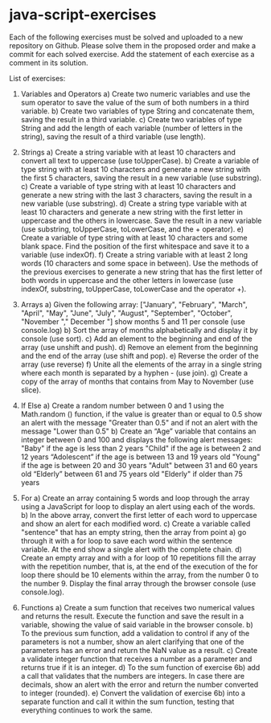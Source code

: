 # java-script-exercises

Each of the following exercises must be solved and uploaded to a new repository on Github.
Please solve them in the proposed order and make a commit for each solved exercise.
Add the statement of each exercise as a comment in its solution.

List of exercises:

1) Variables and Operators
a) Create two numeric variables and use the sum operator to save the value of the sum of both numbers in a third variable.
b) Create two variables of type String and concatenate them, saving the result in a third variable.
c) Create two variables of type String and add the length of each variable (number of letters in the string), saving the result of a third variable (use length).

2) Strings
a) Create a string variable with at least 10 characters and convert all text to uppercase (use toUpperCase).
b) Create a variable of type string with at least 10 characters and generate a new string with the first 5 characters, saving the result in a new variable (use substring).
c) Create a variable of type string with at least 10 characters and generate a new string with the last 3 characters, saving the result in a new variable (use substring).
d) Create a string type variable with at least 10 characters and generate a new string with the first letter in uppercase and the others in lowercase. Save the result in a new variable (use substring, toUpperCase, toLowerCase, and the + operator).
e) Create a variable of type string with at least 10 characters and some blank space. Find the position of the first whitespace and save it to a variable (use indexOf).
f) Create a string variable with at least 2 long words (10 characters and some space in between). Use the methods of the previous exercises to generate a new string that has the first letter of both words in uppercase and the other letters in lowercase (use indexOf, substring, toUpperCase, toLowerCase and the operator +).

3) Arrays
a) Given the following array: ["January", "February", "March", "April", "May", "June", "July", "August", "September", "October", "November "," December "] show months 5 and 11 per console (use console.log)
b) Sort the array of months alphabetically and display it by console (use sort).
c) Add an element to the beginning and end of the array (use unshift and push).
d) Remove an element from the beginning and the end of the array (use shift and pop).
e) Reverse the order of the array (use reverse)
f) Unite all the elements of the array in a single string where each month is separated by a hyphen - (use join).
g) Create a copy of the array of months that contains from May to November (use slice).

4) If Else
a) Create a random number between 0 and 1 using the Math.random () function, if the value is greater than or equal to 0.5 show an alert with the message "Greater than 0.5" and if not an alert with the message "Lower than 0.5"
b) Create an “Age” variable that contains an integer between 0 and 100 and displays the following alert messages:
"Baby" if the age is less than 2 years
"Child" if the age is between 2 and 12 years
“Adolescent” if the age is between 13 and 19 years old
"Young" if the age is between 20 and 30 years
"Adult" between 31 and 60 years old
“Elderly” between 61 and 75 years old
"Elderly" if older than 75 years

5) For
a) Create an array containing 5 words and loop through the array using a JavaScript for loop to display an alert using each of the words.
b) In the above array, convert the first letter of each word to uppercase and show an alert for each modified word.
c) Create a variable called "sentence" that has an empty string, then the array from point a) go through it with a for loop to save each word within the sentence variable. At the end show a single alert with the complete chain.
d) Create an empty array and with a for loop of 10 repetitions fill the array with the repetition number, that is, at the end of the execution of the for loop there should be 10 elements within the array, from the number 0 to the number 9. Display the final array through the browser console (use console.log).

6) Functions
a) Create a sum function that receives two numerical values and returns the result. Execute the function and save the result in a variable, showing the value of said variable in the browser console.
b) To the previous sum function, add a validation to control if any of the parameters is not a number, show an alert clarifying that one of the parameters has an error and return the NaN value as a result.
c) Create a validate integer function that receives a number as a parameter and returns true if it is an integer.
d) To the sum function of exercise 6b) add a call that validates that the numbers are integers. In case there are decimals, show an alert with the error and return the number converted to integer (rounded).
e) Convert the validation of exercise 6b) into a separate function and call it within the sum function, testing that everything continues to work the same.
